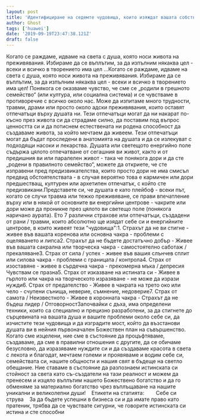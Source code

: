 ```yaml
---
layout: post
title: 'Идентифициране на седемте чудовища, които изяждат вашата собствена стойност!'
author: Ghost
tags: ['huawei']
date: '2019-09-19T23:47:38.121Z'
draft: false
---
```


Когато се раждаме, идваме на света с душа, която носи живота на преживявания. Избираме да се въплътим, за да изпълним някаква цел - всеки и всичко в творението има цел ...Когато се раждаме, идваме на света с душа, която носи живота на преживявания. Избираме да се въплътим, за да изпълним някаква цел - всеки и всичко в творението има цел! Понякога се оказваме чувство, че сме се „родили в грешното семейство“ (или култура, или социална система) и се чувстваме в противоречие с всичко около нас. Може да изпитаме много трудности, травми, драми или просто около адски преживявания, които оставят отпечатъци върху душата ни. Тези отпечатъци могат да ни накарат по-късно през живота си да страдаме силно, да поставим под въпрос ценността си и да потиснем естествената ни родена способност да създаваме живота, за който мечтаем да живеем. Тези отпечатъци могат да бъдат проследени в анатомията на душата и да се излекуват с подходящи насоки и лекарства. Душата или светещото енергийно поле съдържа цялото отпечатване от сегашния ви живот, както и от предишния ви или паралелен живот - така че понякога дори и да сте „родени в правилното семейство“, можете да откриете, че сте изправени пред предизвикателства, които просто дори не има смисъл предвид обстоятелствата - в случая вероятно това е кармичен или дори предшестващ, културен или архетипен отпечатък, с който сте предизвикани.Представете си, че душата е като плейбоф - всеки път, когато се случи травма или тежко преживяване, се прави впечатление върху или в някой от основните ви енергийни центрове - чакрите или дори може да проникне през цялото ви светещо поле (понякога наричано аурата). Ето 7 различни страхове или отпечатъци, създадени от рани / травми, които абсолютно ще изядат себе си и енергийните центрове, в които живеят тези "чудовища":1. Страхът да не ви стигне - живее във вашата коренова или основна чакра - проблеми с оцеляването и липса2. Страхът да не бъдете достатъчно добър - Живее във вашата сакрална или творческа чакра - самостоятелно саботаж / прекаляване3. Страх от сила / успех - живее във вашия слънчев сплит или силова чакра - проблеми с границата / контрола4. Страх от изоставяне - живее в сърдечна чакра - прекомерна мъка / депресия Чувствам се празна5. Страх от изказване на истината си - Живее в гърлото или чакра на творческото изразяване - не може да изрази нужди6. Страх от предателство - Живее в чакрата на трето око или чело - счупени сънища, неверие, съмнение, недоверие7. Страх от самота / Неизвестното - Живее в коронната чакра - Страхът да не бъдеш лидер / ОтговорностЗапочвайки с дъха, има определени техники, които са специално и прецизно разработени, за да стигнете до сърцевината на вашата душа и вашите проблеми около себе си, да изчистите тези чудовища и да изградите мост, който да възстанови душата ви в нейния първоначален Божествен план на съвършенство. Когато сме изцелени, ние сме в състояние да процъфтяваме, създаваме, да сме в правилни отношения с другите, да се обичаме безусловно, да изразяваме нуждите си и да създаваме красота в света с лекота и благодат, мечтаем големи и проявяваме и водим себе си, семействата си, нашите общности и нашия свят в бъдеще на светло обещание. Ние ставаме в състояние да разпознаем истинската си стойност за света като съ-създатели на тази реалност и можем да пренесем и изцяло въплътим нашето Божествено богатство и да го обменяме за материално богатство чрез въплъщаване на нашите уникални и великолепни души!    Етикети на статията:        Себе си струва    За да бъдете успешни в бизнеса си и да имате право като пратеник, трябва да се чувствате сигурни, че говорите истинската си истина и сте способни
